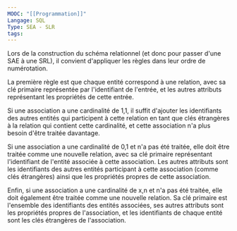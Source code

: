 ```yaml
---
MOOC: "[[Programmation]]"
Langage: SQL
Type: SEA - SLR
tags:
---
```

Lors de la construction du schéma relationnel (et donc pour passer d'une SAE à une SRL), il convient d'appliquer les règles dans leur ordre de numérotation. 

La première règle est que chaque entité correspond à une relation, avec sa clé primaire représentée par l'identifiant de l'entrée, et les autres attributs représentant les propriétés de cette entrée. 

Si une association a une cardinalité de 1,1, il suffit d'ajouter les identifiants des autres entités qui participent à cette relation en tant que clés étrangères à la relation qui contient cette cardinalité, et cette association n'a plus besoin d'être traitée davantage. 

Si une association a une cardinalité de 0,1 et n'a pas été traitée, elle doit être traitée comme une nouvelle relation, avec sa clé primaire représentant l'identifiant de l'entité associée à cette association. Les autres attributs sont les identifiants des autres entités participant à cette association (comme clés étrangères) ainsi que les propriétés propres de cette association. 

Enfin, si une association a une cardinalité de x,n et n'a pas été traitée, elle doit également être traitée comme une nouvelle relation. Sa clé primaire est l'ensemble des identifiants des entités associées, ses autres attributs sont les propriétés propres de l'association, et les identifiants de chaque entité sont les clés étrangères de l'association.